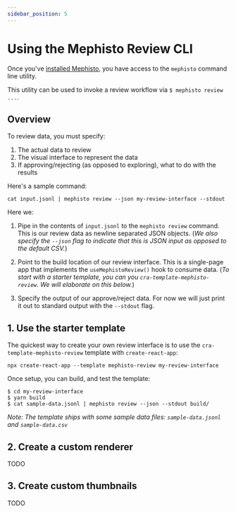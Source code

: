 ```yaml
---
sidebar_position: 5
---
```


# Using the Mephisto Review CLI

Once you've [installed Mephisto](../guides/quickstart), you have access to the `mephisto` command line utility.

This utility can be used to invoke a review workflow via `$ mephisto review ...`.

## Overview

To review data, you must specify:

1. The actual data to review
2. The visual interface to represent the data
3. If approving/rejecting (as opposed to  exploring), what to do with the results

Here's a sample command:

```shell
cat input.jsonl | mephisto review --json my-review-interface --stdout
```

Here we:

1. Pipe in the contents of `input.jsonl` to the `mephisto review` command. This is our review data as newline separated JSON objects. (*We also specify the `--json` flag to indicate that this is JSON input as opposed to the default CSV.*)

2. Point to the build location of our review interface. This is a single-page app that implements the `useMephistoReview()` hook to consume data. (*To start with a starter template, you can you `cra-template-mephisto-review`. We will elaborate on this below.*)

3. Specify the output of our approve/reject data. For now we will just print it out to standard output with the `--stdout` flag.

## 1. Use the starter template

The quickest way to create your own review interface is to use the `cra-template-mephisto-review` template with `create-react-app`:

```
npx create-react-app --template mephisto-review my-review-interface
```

Once setup, you can build, and test the template:

```shell
$ cd my-review-interface
$ yarn build
$ cat sample-data.jsonl | mephisto review --json --stdout build/
```

*Note: The template ships with some sample data files: `sample-data.jsonl` and `sample-data.csv`*

## 2. Create a custom renderer

TODO

## 3. Create custom thumbnails

TODO